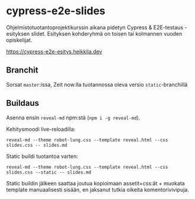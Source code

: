 # cypress-e2e-slides

Ohjelmistotuotantoprojektikurssin aikana pidetyn Cypress & E2E-testaus -esityksen slidet. Esityksen kohderyhmä on toisen tai kolmannen vuoden opiskelijat.

https://cypress-e2e-esitys.heikkila.dev

## Branchit

Sorsat `master`:issa, Zeit now:lla tuotannossa oleva versio `static`-branchillä

## Buildaus

Asenna ensin `reveal-md` npm:stä (`npm i -g reveal-md`).

Kehitysmoodi live-reloadilla:

```
reveal-md --theme robot-lung.css --template reveal.html --css slides.css -- slides.md
```

Static buildi tuotantoa varten:

```
reveal-md --theme robot-lung.css --template reveal.html --css slides.css --static -- slides.md
```

Static buildin jälkeen saattaa joutua kopioimaan assetit+css:ät + muokata template manuaalisesti sisään, en jaksanut tutkia oikeita komentorivivipuja.
